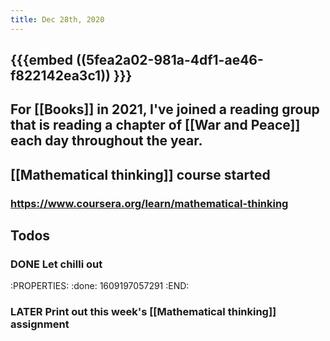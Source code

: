 ```yaml
---
title: Dec 28th, 2020
---
```


## {{{embed ((5fea2a02-981a-4df1-ae46-f822142ea3c1)) }}}
## For [[Books]] in 2021, I've joined a reading group that is reading a chapter of [[War and Peace]] each day throughout the year.
## [[Mathematical thinking]] course started
### https://www.coursera.org/learn/mathematical-thinking
## Todos
### DONE Let chilli out
:PROPERTIES:
:done: 1609197057291
:END:
### LATER Print out this week's [[Mathematical thinking]] assignment
